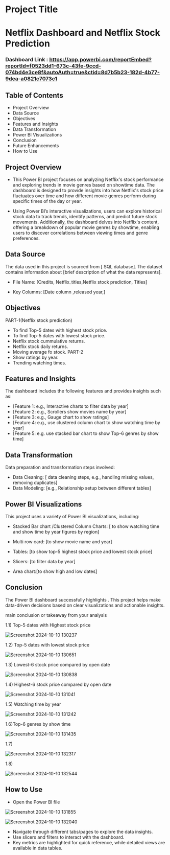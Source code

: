 
# Project Title

# Netflix Dashboard and Netflix Stock Prediction

### Dashboard Link : https://app.powerbi.com/reportEmbed?reportId=f0523dd1-673c-43fe-9ccd-074bd4e3ce8f&autoAuth=true&ctid=8d7b5b23-182d-4b77-9dea-a0821c7073c1

## Table of Contents
- Project Overview
- Data Source
- Objectives
- Features and Insights
- Data Transformation
- Power BI Visualizations
- Conclusion
- Future Enhancements
- How to Use


##  Project Overview

- This Power BI project focuses on analyzing Netflix's stock performance and exploring trends in movie genres based on showtime data. The dashboard is designed to provide insights into how Netflix's stock price fluctuates over time and how different movie genres perform during specific times of the day or year.

- Using Power BI’s interactive visualizations, users can explore historical stock data to track trends, identify patterns, and predict future stock movements. Additionally, the dashboard delves into Netflix's content, offering a breakdown of popular movie genres by showtime, enabling users to discover correlations between viewing times and genre preferences.


## Data Source

The data used in this project is sourced from [ SQL database]. The dataset contains information about [brief description of what the data represents].

- File Name: [Credits, Netflix_titles,Netflix stock prediction,  Titles]

- Key Columns: [Date column ,released year,]
           
## Objectives
PART-1(Netflix stock prediction)
- To find Top-5 dates with highest  stock price.
- To find Top-5 dates with lowest stock price.
- Netflix stock cummulative returns.
- Netflix stock daily returns.
- Moving average fo stock. 
PART-2
- Show ratings by year.
- Trending watching times.

## Features and Insights
  
The dashboard includes the following features and provides insights such as:

- [Feature 1: e.g., Interactive charts to filter data by year]
- [Feature 2: e.g., Scrollers show movies name by year]
- [Feature 3: e.g., Gauge chart to show ratings]
- [Feature 4: e.g., use clustered column chart to show watching time by year]
- [Feature 5: e.g. use stacked bar chart to show Top-6 genres by show time]

## Data Transformation

Data preparation and transformation steps involved:

- Data Cleaning: [ data cleaning steps, e.g., handling missing values, removing duplicates]
- Data Modeling: [e.g., Relationship setup between different tables]


## Power BI Visualizations
This project uses a variety of Power BI visualizations, including:

- Stacked Bar chart /Clustered Column Charts: [ to show watching time and show time by year figures by region]
- Multi row card: [to show movie name and year]
- Tables: [to show top-5 highest stock price and lowest stock price]
- Slicers: [to filter data by year]

- Area chart:[to show high and low dates]

## Conclusion
The Power BI dashboard successfully highlights . This project helps make data-driven decisions based on clear visualizations and actionable insights.

main conclusion or takeaway from your analysis

 1.1) Top-5 dates with Highest stock price

 ![Screenshot 2024-10-10 130237](https://github.com/user-attachments/assets/5252c050-5f99-4e93-82c0-5c6598bb4013)

 1.2) Top-5 dates with lowest stock price

 ![Screenshot 2024-10-10 130651](https://github.com/user-attachments/assets/00f8430b-c2b1-494a-a98b-e58b8c299c9b)

 1.3) Lowest-6 stock price compared by open date

 ![Screenshot 2024-10-10 130838](https://github.com/user-attachments/assets/fe38a1a9-94fa-4e19-8037-2862e3d6af09)

 1.4) Highest-6 stock price compared by open date
 
![Screenshot 2024-10-10 131041](https://github.com/user-attachments/assets/bec216a9-c9ad-4766-aade-9bbce5760e12)

1.5) Watching time by year

![Screenshot 2024-10-10 131242](https://github.com/user-attachments/assets/d3d2be7e-c728-4fd9-9451-32e2ce9c48d4)

1.6)Top-6 genres by show time

![Screenshot 2024-10-10 131435](https://github.com/user-attachments/assets/11cb977c-0393-4ad3-857d-363133195937)

1.7)

![Screenshot 2024-10-10 132317](https://github.com/user-attachments/assets/a63ca069-5785-4151-b8b5-35645115a57a)

1.8)

![Screenshot 2024-10-10 132544](https://github.com/user-attachments/assets/4fb262db-efd0-4357-ba3b-5ff650a5c9cc)



## How to Use

- Open the Power BI file

 ![Screenshot 2024-10-10 131855](https://github.com/user-attachments/assets/9797a744-1628-404d-bb3d-d9ed785645b0)

 ![Screenshot 2024-10-10 132040](https://github.com/user-attachments/assets/e6fca2da-467a-4a84-a8ab-60cca070fe44)

- Navigate through different tabs/pages to explore the data insights.
- Use slicers and filters to interact with the dashboard.
- Key metrics are highlighted for quick reference, while detailed views are available in data tables.


